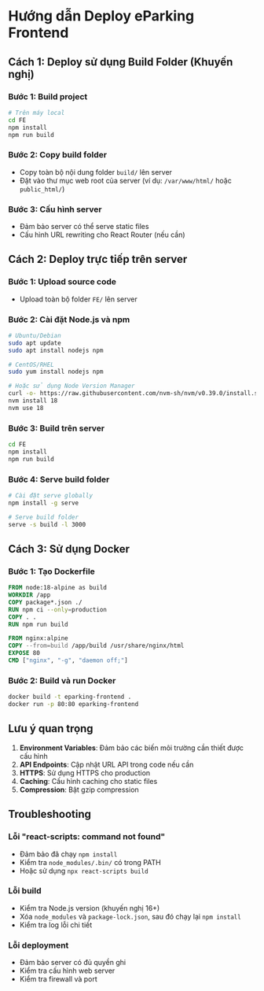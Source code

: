 # Hướng dẫn Deploy eParking Frontend

## Cách 1: Deploy sử dụng Build Folder (Khuyến nghị)

### Bước 1: Build project

```bash
# Trên máy local
cd FE
npm install
npm run build
```

### Bước 2: Copy build folder

- Copy toàn bộ nội dung folder `build/` lên server
- Đặt vào thư mục web root của server (ví dụ: `/var/www/html/` hoặc `public_html/`)

### Bước 3: Cấu hình server

- Đảm bảo server có thể serve static files
- Cấu hình URL rewriting cho React Router (nếu cần)

## Cách 2: Deploy trực tiếp trên server

### Bước 1: Upload source code

- Upload toàn bộ folder `FE/` lên server

### Bước 2: Cài đặt Node.js và npm

```bash
# Ubuntu/Debian
sudo apt update
sudo apt install nodejs npm

# CentOS/RHEL
sudo yum install nodejs npm

# Hoặc sử dụng Node Version Manager
curl -o- https://raw.githubusercontent.com/nvm-sh/nvm/v0.39.0/install.sh | bash
nvm install 18
nvm use 18
```

### Bước 3: Build trên server

```bash
cd FE
npm install
npm run build
```

### Bước 4: Serve build folder

```bash
# Cài đặt serve globally
npm install -g serve

# Serve build folder
serve -s build -l 3000
```

## Cách 3: Sử dụng Docker

### Bước 1: Tạo Dockerfile

```dockerfile
FROM node:18-alpine as build
WORKDIR /app
COPY package*.json ./
RUN npm ci --only=production
COPY . .
RUN npm run build

FROM nginx:alpine
COPY --from=build /app/build /usr/share/nginx/html
EXPOSE 80
CMD ["nginx", "-g", "daemon off;"]
```

### Bước 2: Build và run Docker

```bash
docker build -t eparking-frontend .
docker run -p 80:80 eparking-frontend
```

## Lưu ý quan trọng

1. **Environment Variables**: Đảm bảo các biến môi trường cần thiết được cấu hình
2. **API Endpoints**: Cập nhật URL API trong code nếu cần
3. **HTTPS**: Sử dụng HTTPS cho production
4. **Caching**: Cấu hình caching cho static files
5. **Compression**: Bật gzip compression

## Troubleshooting

### Lỗi "react-scripts: command not found"

- Đảm bảo đã chạy `npm install`
- Kiểm tra `node_modules/.bin/` có trong PATH
- Hoặc sử dụng `npx react-scripts build`

### Lỗi build

- Kiểm tra Node.js version (khuyến nghị 16+)
- Xóa `node_modules` và `package-lock.json`, sau đó chạy lại `npm install`
- Kiểm tra log lỗi chi tiết

### Lỗi deployment

- Đảm bảo server có đủ quyền ghi
- Kiểm tra cấu hình web server
- Kiểm tra firewall và port
